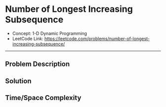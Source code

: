 # Number of Longest Increasing Subsequence

- Concept: 1-D Dynamic Programming
- LeetCode Link: https://leetcode.com/problems/number-of-longest-increasing-subsequence/

---

## Problem Description

## Solution

## Time/Space Complexity

